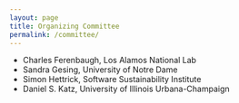 ```yaml
---
layout: page
title: Organizing Committee
permalink: /committee/
---
```


- Charles Ferenbaugh, Los Alamos National Lab
- Sandra Gesing, University of Notre Dame 
- Simon Hettrick, Software Sustainability Institute
- Daniel S. Katz, University of Illinois Urbana-Champaign

